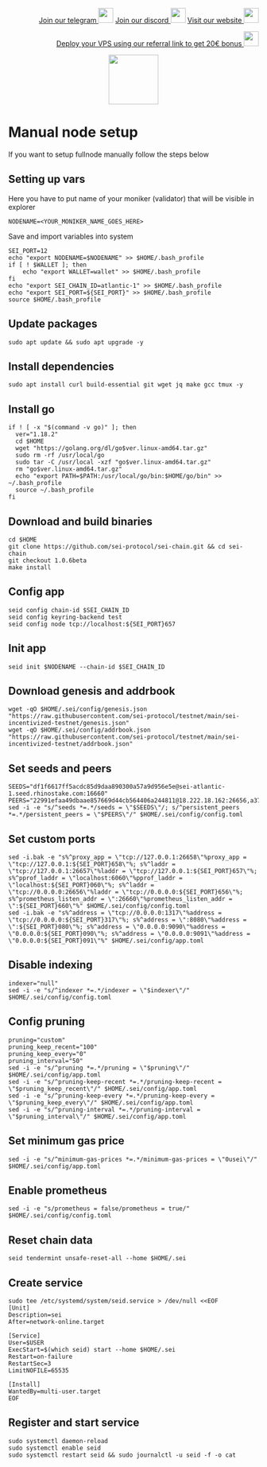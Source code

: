 <p style="font-size:14px" align="right">
<a href="https://t.me/kjnotes" target="_blank">Join our telegram <img src="https://user-images.githubusercontent.com/50621007/183283867-56b4d69f-bc6e-4939-b00a-72aa019d1aea.png" width="30"/></a>
<a href="https://discord.gg/fRVzvPBh" target="_blank">Join our discord <img src="https://user-images.githubusercontent.com/50621007/176236430-53b0f4de-41ff-41f7-92a1-4233890a90c8.png" width="30"/></a>
<a href="https://kjnodes.com/" target="_blank">Visit our website <img src="https://user-images.githubusercontent.com/50621007/168689709-7e537ca6-b6b8-4adc-9bd0-186ea4ea4aed.png" width="30"/></a>
</p>

<p style="font-size:14px" align="right">
<a href="https://hetzner.cloud/?ref=y8pQKS2nNy7i" target="_blank">Deploy your VPS using our referral link to get 20€ bonus <img src="https://user-images.githubusercontent.com/50621007/174612278-11716b2a-d662-487e-8085-3686278dd869.png" width="30"/></a>
</p>

<p align="center">
  <img height="100" height="auto" src="https://user-images.githubusercontent.com/50621007/169664551-39020c2e-fa95-483b-916b-c52ce4cb907c.png">
</p>

# Manual node setup
If you want to setup fullnode manually follow the steps below

## Setting up vars
Here you have to put name of your moniker (validator) that will be visible in explorer
```
NODENAME=<YOUR_MONIKER_NAME_GOES_HERE>
```

Save and import variables into system
```
SEI_PORT=12
echo "export NODENAME=$NODENAME" >> $HOME/.bash_profile
if [ ! $WALLET ]; then
	echo "export WALLET=wallet" >> $HOME/.bash_profile
fi
echo "export SEI_CHAIN_ID=atlantic-1" >> $HOME/.bash_profile
echo "export SEI_PORT=${SEI_PORT}" >> $HOME/.bash_profile
source $HOME/.bash_profile
```

## Update packages
```
sudo apt update && sudo apt upgrade -y
```

## Install dependencies
```
sudo apt install curl build-essential git wget jq make gcc tmux -y
```

## Install go
```
if ! [ -x "$(command -v go)" ]; then
  ver="1.18.2"
  cd $HOME
  wget "https://golang.org/dl/go$ver.linux-amd64.tar.gz"
  sudo rm -rf /usr/local/go
  sudo tar -C /usr/local -xzf "go$ver.linux-amd64.tar.gz"
  rm "go$ver.linux-amd64.tar.gz"
  echo "export PATH=$PATH:/usr/local/go/bin:$HOME/go/bin" >> ~/.bash_profile
  source ~/.bash_profile
fi
```

## Download and build binaries
```
cd $HOME
git clone https://github.com/sei-protocol/sei-chain.git && cd sei-chain
git checkout 1.0.6beta
make install 
```

## Config app
```
seid config chain-id $SEI_CHAIN_ID
seid config keyring-backend test
seid config node tcp://localhost:${SEI_PORT}657
```

## Init app
```
seid init $NODENAME --chain-id $SEI_CHAIN_ID
```

## Download genesis and addrbook
```
wget -qO $HOME/.sei/config/genesis.json "https://raw.githubusercontent.com/sei-protocol/testnet/main/sei-incentivized-testnet/genesis.json"
wget -qO $HOME/.sei/config/addrbook.json "https://raw.githubusercontent.com/sei-protocol/testnet/main/sei-incentivized-testnet/addrbook.json"
```

## Set seeds and peers
```
SEEDS="df1f6617ff5acdc85d9daa890300a57a9d956e5e@sei-atlantic-1.seed.rhinostake.com:16660"
PEERS="22991efaa49dbaae857669d44cb564406a244811@18.222.18.162:26656,a37d65086e78865929ccb7388146fb93664223f7@18.144.13.149:26656,873a358b46b07c0c7c0280397a5ad27954a10633@141.95.175.196:26656,e66f9a9cab4428bfa3a7f32abbedbc684e734a48@185.193.17.129:12656,16225e262a0d38fe73073ab199f583e4a607e471@135.181.59.162:19656,2efd524f097b3fef2d26d0031fda21a72a51a765@38.242.213.174:12656,3b5ae3a1691d4ed24e67d7fe1499bc081c3ad8b0@65.108.131.189:20956,ad6d30dc6805df4f48b49d9013bbb921a5713fa6@20.211.82.153:26656,4e53c634e89f7b7ecff98e0d64a684269403dd78@38.242.235.141:26656,da5f6fcd1cd2ba8c7de8a06fb3ab56ab6a8157cf@38.242.235.142:26656,89e7d8c9eefc1c9a9b3e1faff31c67e0674f9c08@165.227.11.230:26656,94b6fa7ae5554c22e81a81e4a0928c48e41801d8@88.99.3.158:10956,b95aa07e60928fbc5ba7da9b6fe8c51798bd40be@51.250.6.195:26656,94b72206c0b0007494e20e2f9b958cd57e970d48@209.145.50.102:26656,94cf3893ded18bc6e3991d5add88449cd3f6c297@65.108.230.75:26656,82de728de0d663c03a820e570b94adac19c09adf@5.9.80.215:26656,5e1f8ccfa64dfd1c17e3fdac0dbf50f5fcc1acc3@209.126.7.113:26656,6a5113e8412f68bbeab733bb1297a0a38f884f7c@162.55.80.116:26656,7c95b2eec599369bebb8281b960589dc2857548a@164.215.102.44:26656,4bf8aa7b80f4db8a6f2abf5d757c9cab5d3f4d85@188.40.98.169:26656,9e38cf7ccb898632482a09b26ecba3f7e1a9e300@51.75.135.46:26656,641eea8d26c4b3b479b95a2cb4bd04712f3eda29@135.181.249.71:12656,8625abf6079da0e3326b0ad74c9c0e263af39654@137.184.44.146:12656,11c84300b4417af7e6c081f413003176b33b3877@51.75.135.47:26656,8a349512cf1ce179a126cb8762aea955ca1a261f@195.201.243.40:26651,6c27c768936ff8eebde94fe898b54df71f936e48@47.156.153.124:56656,7f037abdf485d02b95e50e9ba481166ddd6d6cae@185.144.99.65:26656,90916e0b118f2c00e90a40a0180b275261b547f2@65.108.72.121:26656,02be57dc6d6491bf272b823afb81f24d61243e1e@141.94.139.233:26656,ed3ec09ab24b8fcf0a36bc80de4b97f1e379d346@38.242.206.198:26656,7caa7add8d8a279e2da67a72700ab2d4540fbc08@34.97.43.89:12656,cce4c3526409ec516107db695233f9b047d52bf6@128.199.59.125:36376,3f6e68bd476a7cd3f491105da50306f8ebb74643@65.21.143.79:21156"
sed -i -e "s/^seeds *=.*/seeds = \"$SEEDS\"/; s/^persistent_peers *=.*/persistent_peers = \"$PEERS\"/" $HOME/.sei/config/config.toml
```

## Set custom ports
```
sed -i.bak -e "s%^proxy_app = \"tcp://127.0.0.1:26658\"%proxy_app = \"tcp://127.0.0.1:${SEI_PORT}658\"%; s%^laddr = \"tcp://127.0.0.1:26657\"%laddr = \"tcp://127.0.0.1:${SEI_PORT}657\"%; s%^pprof_laddr = \"localhost:6060\"%pprof_laddr = \"localhost:${SEI_PORT}060\"%; s%^laddr = \"tcp://0.0.0.0:26656\"%laddr = \"tcp://0.0.0.0:${SEI_PORT}656\"%; s%^prometheus_listen_addr = \":26660\"%prometheus_listen_addr = \":${SEI_PORT}660\"%" $HOME/.sei/config/config.toml
sed -i.bak -e "s%^address = \"tcp://0.0.0.0:1317\"%address = \"tcp://0.0.0.0:${SEI_PORT}317\"%; s%^address = \":8080\"%address = \":${SEI_PORT}080\"%; s%^address = \"0.0.0.0:9090\"%address = \"0.0.0.0:${SEI_PORT}090\"%; s%^address = \"0.0.0.0:9091\"%address = \"0.0.0.0:${SEI_PORT}091\"%" $HOME/.sei/config/app.toml
```

## Disable indexing
```
indexer="null"
sed -i -e "s/^indexer *=.*/indexer = \"$indexer\"/" $HOME/.sei/config/config.toml
```

## Config pruning
```
pruning="custom"
pruning_keep_recent="100"
pruning_keep_every="0"
pruning_interval="50"
sed -i -e "s/^pruning *=.*/pruning = \"$pruning\"/" $HOME/.sei/config/app.toml
sed -i -e "s/^pruning-keep-recent *=.*/pruning-keep-recent = \"$pruning_keep_recent\"/" $HOME/.sei/config/app.toml
sed -i -e "s/^pruning-keep-every *=.*/pruning-keep-every = \"$pruning_keep_every\"/" $HOME/.sei/config/app.toml
sed -i -e "s/^pruning-interval *=.*/pruning-interval = \"$pruning_interval\"/" $HOME/.sei/config/app.toml
```

## Set minimum gas price
```
sed -i -e "s/^minimum-gas-prices *=.*/minimum-gas-prices = \"0usei\"/" $HOME/.sei/config/app.toml
```

## Enable prometheus
```
sed -i -e "s/prometheus = false/prometheus = true/" $HOME/.sei/config/config.toml
```

## Reset chain data
```
seid tendermint unsafe-reset-all --home $HOME/.sei
```

## Create service
```
sudo tee /etc/systemd/system/seid.service > /dev/null <<EOF
[Unit]
Description=sei
After=network-online.target

[Service]
User=$USER
ExecStart=$(which seid) start --home $HOME/.sei
Restart=on-failure
RestartSec=3
LimitNOFILE=65535

[Install]
WantedBy=multi-user.target
EOF
```

## Register and start service
```
sudo systemctl daemon-reload
sudo systemctl enable seid
sudo systemctl restart seid && sudo journalctl -u seid -f -o cat
```
